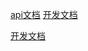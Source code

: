 [api文档](https://www.showdoc.com.cn/128719739414963?page_id=2513235043485226)
[开发文档](https://www.escook.cn/docs-uni-shop/)

[开发文档](https://applet-base-api-t.itheima.net/)